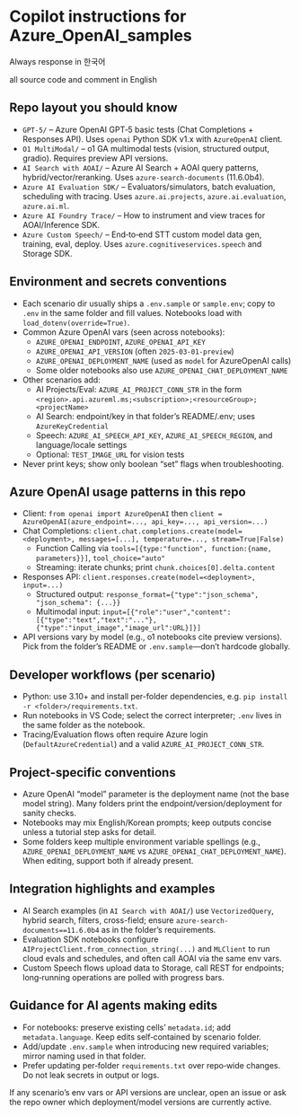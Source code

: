 # Copilot instructions for Azure_OpenAI_samples

Always response in 한국어

all source code and comment in English


## Repo layout you should know
- `GPT-5/` – Azure OpenAI GPT‑5 basic tests (Chat Completions + Responses API). Uses `openai` Python SDK v1.x with `AzureOpenAI` client.
- `O1 MultiModal/` – o1 GA multimodal tests (vision, structured output, gradio). Requires preview API versions.
- `AI Search with AOAI/` – Azure AI Search + AOAI query patterns, hybrid/vector/reranking. Uses `azure-search-documents` (11.6.0b4).
- `Azure AI Evaluation SDK/` – Evaluators/simulators, batch evaluation, scheduling with tracing. Uses `azure.ai.projects`, `azure.ai.evaluation`, `azure.ai.ml`.
- `Azure AI Foundry Trace/` – How to instrument and view traces for AOAI/Inference SDK.
- `Azure Custom Speech/` – End‑to‑end STT custom model data gen, training, eval, deploy. Uses `azure.cognitiveservices.speech` and Storage SDK.

## Environment and secrets conventions
- Each scenario dir usually ships a `.env.sample` or `sample.env`; copy to `.env` in the same folder and fill values. Notebooks load with `load_dotenv(override=True)`.
- Common Azure OpenAI vars (seen across notebooks):
  - `AZURE_OPENAI_ENDPOINT`, `AZURE_OPENAI_API_KEY`
  - `AZURE_OPENAI_API_VERSION` (often `2025-03-01-preview`)
  - `AZURE_OPENAI_DEPLOYMENT_NAME` (used as `model` for AzureOpenAI calls)
  - Some older notebooks also use `AZURE_OPENAI_CHAT_DEPLOYMENT_NAME`
- Other scenarios add:
  - AI Projects/Eval: `AZURE_AI_PROJECT_CONN_STR` in the form `<region>.api.azureml.ms;<subscription>;<resourceGroup>;<projectName>`
  - AI Search: endpoint/key in that folder’s README/.env; uses `AzureKeyCredential`
  - Speech: `AZURE_AI_SPEECH_API_KEY`, `AZURE_AI_SPEECH_REGION`, and language/locale settings
  - Optional: `TEST_IMAGE_URL` for vision tests
- Never print keys; show only boolean “set” flags when troubleshooting.

## Azure OpenAI usage patterns in this repo
- Client: `from openai import AzureOpenAI` then `client = AzureOpenAI(azure_endpoint=..., api_key=..., api_version=...)`
- Chat Completions: `client.chat.completions.create(model=<deployment>, messages=[...], temperature=..., stream=True|False)`
  - Function Calling via `tools=[{type:"function", function:{name, parameters}}]`, `tool_choice="auto"`
  - Streaming: iterate chunks; print `chunk.choices[0].delta.content`
- Responses API: `client.responses.create(model=<deployment>, input=...)`
  - Structured output: `response_format={"type":"json_schema", "json_schema": {...}}`
  - Multimodal input: `input=[{"role":"user","content":[{"type":"text","text":"..."},{"type":"input_image","image_url":URL}]}]`
- API versions vary by model (e.g., o1 notebooks cite preview versions). Pick from the folder’s README or `.env.sample`—don’t hardcode globally.

## Developer workflows (per scenario)
- Python: use 3.10+ and install per-folder dependencies, e.g. `pip install -r <folder>/requirements.txt`.
- Run notebooks in VS Code; select the correct interpreter; `.env` lives in the same folder as the notebook.
- Tracing/Evaluation flows often require Azure login (`DefaultAzureCredential`) and a valid `AZURE_AI_PROJECT_CONN_STR`.

## Project-specific conventions
- Azure OpenAI “model” parameter is the deployment name (not the base model string). Many folders print the endpoint/version/deployment for sanity checks.
- Notebooks may mix English/Korean prompts; keep outputs concise unless a tutorial step asks for detail.
- Some folders keep multiple environment variable spellings (e.g., `AZURE_OPENAI_DEPLOYMENT_NAME` vs `AZURE_OPENAI_CHAT_DEPLOYMENT_NAME`). When editing, support both if already present.

## Integration highlights and examples
- AI Search examples (in `AI Search with AOAI/`) use `VectorizedQuery`, hybrid search, filters, cross-field; ensure `azure-search-documents==11.6.0b4` as in the folder’s requirements.
- Evaluation SDK notebooks configure `AIProjectClient.from_connection_string(...)` and `MLClient` to run cloud evals and schedules, and often call AOAI via the same env vars.
- Custom Speech flows upload data to Storage, call REST for endpoints; long‑running operations are polled with progress bars.

## Guidance for AI agents making edits
- For notebooks: preserve existing cells’ `metadata.id`; add `metadata.language`. Keep edits self‑contained by scenario folder.
- Add/update `.env.sample` when introducing new required variables; mirror naming used in that folder.
- Prefer updating per‑folder `requirements.txt` over repo‑wide changes. Do not leak secrets in output or logs.

If any scenario’s env vars or API versions are unclear, open an issue or ask the repo owner which deployment/model versions are currently active.
